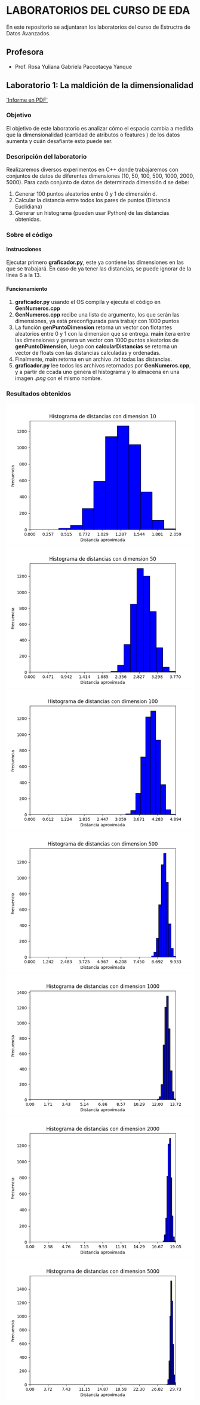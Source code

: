 
# LABORATORIOS DEL CURSO DE EDA


En este repositorio se adjuntaran los laboratorios del curso de Estructra de Datos Avanzados.


## Profesora 

- Prof. Rosa Yuliana Gabriela Paccotacya Yanque


## Laboratorio 1: La maldición de la dimensionalidad

['Informe en PDF'](https://github.com/VictorQuicano/EDA_LABS/blob/main/Lab_01/LABORATORIO1.pdf)

### Objetivo
El objetivo de este laboratorio es analizar cómo el espacio cambia a medida que la dimensionalidad  (cantidad de atributos o features ) de los datos aumenta y cuán desafiante esto puede ser.
### Descripción del laboratorio

Realizaremos diversos experimentos en C++ donde trabajaremos con conjuntos de datos de  diferentes dimensiones (10, 50, 100, 500, 1000, 2000, 5000). Para cada conjunto de datos de determinada dimensión d se debe:

1. Generar 100 puntos aleatorios entre 0 y 1 de dimensión d.
2. Calcular la distancia entre todos los pares de puntos (Distancia Euclidiana)
3. Generar un histograma (pueden usar Python) de las distancias obtenidas.
### Sobre el código

#### Instrucciones
Ejecutar primero **graficador.py**, este ya contiene las dimensiones en las que se trabajará. En caso de ya tener las distancias, se puede ignorar de la línea 6 a la 13.

#### Funcionamiento
1. **graficador.py** usando el OS compila y ejecuta el código en **GenNumeros.cpp**
2. **GenNumeros.cpp** recibe una lista de argumento, los que serán las dimensiones, ya está preconfigurada para trabajr con 1000 puntos
3. La función **genPuntoDimension** retorna un vector con flotantes aleatorios entre 0 y 1 con la dimension que se entrega. **main** itera entre las dimensiones y genera un vector con 1000 puntos aleatorios de **genPuntoDimension**, luego con **calcularDistancias** se retorna un vector de floats con las distancias calculadas y ordenadas.
4. Finalmente, main retorna en un archivo *.txt* todas las distancias.
5. **graficador.py** lee todos los archivos retornados por **GenNumeros.cpp**, y a partir de ccada uno genera el histograma y lo almacena en una imagen *.png* con el mismo nombre. 

### Resultados obtenidos
![Histo_10](https://github.com/VictorQuicano/EDA_LABS/blob/main/Lab_01/histograma10.png?raw=true)
![Histo_50](https://github.com/VictorQuicano/EDA_LABS/blob/main/Lab_01/histograma50.png?raw=true)
![Histo_100](https://github.com/VictorQuicano/EDA_LABS/blob/main/Lab_01/histograma100.png?raw=true)
![Histo_500](https://github.com/VictorQuicano/EDA_LABS/blob/main/Lab_01/histograma500.png?raw=true)
![Histo_1000](https://github.com/VictorQuicano/EDA_LABS/blob/main/Lab_01/histograma1000.png?raw=true)
![Histo_2000](https://github.com/VictorQuicano/EDA_LABS/blob/main/Lab_01/histograma2000.png?raw=true)
![Histo_5000](https://github.com/VictorQuicano/EDA_LABS/blob/main/Lab_01/histograma5000.png?raw=true)

